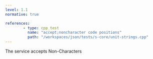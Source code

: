 ```yaml
---
level: 1.1
normative: true

references:
        - type: cpp_test
          name: "accept;noncharacter code positions"
          path: "/workspaces/json/tests/s-core/unit-strings.cpp"
---
```


The service accepts Non-Characters
